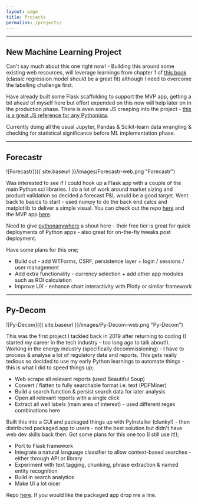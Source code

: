 ```yaml
---
layout: page
title: Projects
permalink: /projects/
---
```

----

## New Machine Learning Project

Can't say much about this one right now! - Building this around some existing web resources, will leverage learnings from
chapter 1 of [this book](https://www.amazon.co.uk/Hands-Machine-Learning-Scikit-Learn-TensorFlow/dp/1492032646/ref=asc_df_1492032646/?tag=googshopuk-21&linkCode=df0&hvadid=375498709181&hvpos=&hvnetw=g&hvrand=8546052863628994399&hvpone=&hvptwo=&hvqmt=&hvdev=c&hvdvcmdl=&hvlocint=&hvlocphy=1007293&hvtargid=pla-523968811896&psc=1&th=1&psc=1&tag=&ref=&adgrpid=76471991426&hvpone=&hvptwo=&hvadid=375498709181&hvpos=&hvnetw=g&hvrand=8546052863628994399&hvqmt=&hvdev=c&hvdvcmdl=&hvlocint=&hvlocphy=1007293&hvtargid=pla-523968811896) (classic regression model should be a great fit) although I need to overcome the labelling challenge first. 

Have already built some Flask scaffolding to support the MVP app, getting a bit ahead of myself here but effort expended on this now will help later on in the
production phase.  There is even some JS creeping into the project - [this is a great JS reference for any Pythonista](https://realpython.com/python-vs-javascript/).

Currently doing all the usual Jupyter, Pandas & Scikit-learn data wrangling & checking for statistical significance before ML implementation phase.  

----

## Forecastr

![Forecastr]({{ site.baseurl }}/images/Forecastr-web.png "Forecastr")

Was interested to see if I could hook up a Flask app with a couple of the main Python sci libraries.  I do a lot of work around market sizing and
product validation so decided a forecast P&L would be a good target.  Went back to basics to start - used numpy to do the back end calcs and matplotlib
to deliver a simple visual.  You can check out the repo [here](https://github.com/John-E-Davidson72/Forecastr-MVP) and the MVP app [here](https://johndavidson.eu.pythonanywhere.com/).  

Need to give [pythonanywhere](https://eu.pythonanywhere.com/) a shout here - their free tier is great for quick deployments of Python apps - also great for on-the-fly tweaks post deployment.

Have some plans for this one;

* Build out - add WTForms, CSRF, persistence layer + login / sessions / user management
* Add extra functionality - currency selection + add other app modules such as ROI calculation
* Improve UX - enhance chart interactivity with Plotly or similar framework

----

## Py-Decom

![Py-Decom]({{ site.baseurl }}/images/Py-Decom-web.png "Py-Decom")

This was the first project I tackled back in 2019 after returning to coding (I started my career in the tech industry - too long ago to talk about!).  
Working in the energy industry (specifically decommissioning) - I have to process & analyse a lot of regulatory data and reports.  This gets really
tedious so decided to use my early Python learnings to automate things - this is what I did to speed things up;

* Web scrape all relevant reports (used Beautiful Soup)
* Convert / flatten to fully searchable format i.e. text (PDFMiner)
* Build a search function & persist search data for later analysis
* Open all relevant reports with a single click
* Extract all well labels (main area of interest) - used different regex combinations here

Built this into a GUI and packaged things up with PyInstaller (clunky!) - then distributed packaged app to users - not the best solution but didn't have
web dev skills back then.  Got some plans for this one too (I still use it!);

* Port to Flask framework
* Integrate a natural language classifier to allow context-based searches - either through API or library
* Experiment with text tagging, chunking, phrase extraction & named entity recognition
* Build in search analytics
* Make UI a lot nicer

Repo [here](https://github.com/John-E-Davidson72/python-decom-2).  If you would like the packaged app drop me a line.


